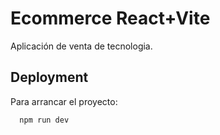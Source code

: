 # Ecommerce React+Vite

Aplicación de venta de tecnologia.




## Deployment

Para arrancar el proyecto:

```bash
  npm run dev
```

